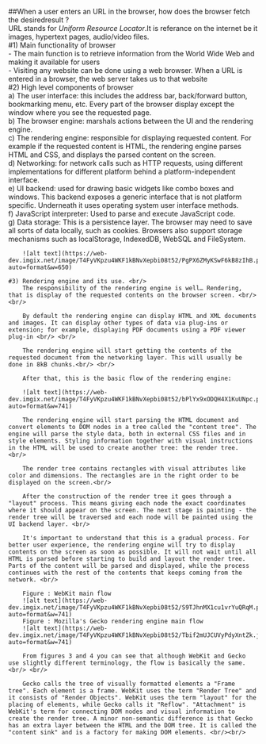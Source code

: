 ##When a user enters an URL in the browser, how does the browser fetch the desiredresult ? <br/>
      URL stands for *Uniform Resource Locator*.It is referance on the internet be it images, hypertext pages, audio/video files. <br>
    #1) Main functionality of browser <br/>
      - The main function is to retrieve information from the World Wide Web and making it available for users <br>
      - Visiting any website can be done using a web browser. When a URL is entered in a browser, the web server takes us to that website <br/>
    #2) High level components of browser <br/>
        a) The user interface: this includes the address bar, back/forward button, bookmarking menu, etc. Every part of the browser display except the window where you see the requested page. <br/>
        b) The browser engine: marshals actions between the UI and the rendering engine.<br/>
        c) The rendering engine: responsible for displaying requested content. For example if the requested content is HTML, the rendering engine parses HTML and CSS, and displays the parsed content on the screen. <br/>
        d) Networking: for network calls such as HTTP requests, using different implementations for different platform behind a platform-independent interface.<br/>
        e) UI backend: used for drawing basic widgets like combo boxes and windows. This backend exposes a generic interface that is not platform specific. Underneath it uses operating system user interface methods.<br/>
        f) JavaScript interpreter: Used to parse and execute JavaScript code.<br/>
        g) Data storage: This is a persistence layer. The browser may need to save all sorts of data locally, such as cookies. Browsers also support storage mechanisms such as localStorage, IndexedDB, WebSQL and FileSystem.<br/>

        ![alt text](https://web-dev.imgix.net/image/T4FyVKpzu4WKF1kBNvXepbi08t52/PgPX6ZMyKSwF6kB8zIhB.png?auto=format&w=650)

    #3) Rendering engine and its use. <br/>
        The responsibility of the rendering engine is well… Rendering, that is display of the requested contents on the browser screen. <br/> <br/> 

        By default the rendering engine can display HTML and XML documents and images. It can display other types of data via plug-ins or extension; for example, displaying PDF documents using a PDF viewer plug-in <br/> <br/> 

        The rendering engine will start getting the contents of the requested document from the networking layer. This will usually be done in 8kB chunks.<br/> <br/> 

        After that, this is the basic flow of the rendering engine:

        ![alt text](https://web-dev.imgix.net/image/T4FyVKpzu4WKF1kBNvXepbi08t52/bPlYx9xODQH4X1KuUNpc.png?auto=format&w=741)
          
        The rendering engine will start parsing the HTML document and convert elements to DOM nodes in a tree called the "content tree". The engine will parse the style data, both in external CSS files and in style elements. Styling information together with visual instructions in the HTML will be used to create another tree: the render tree. <br/>

        The render tree contains rectangles with visual attributes like color and dimensions. The rectangles are in the right order to be displayed on the screen.<br/>

        After the construction of the render tree it goes through a "layout" process. This means giving each node the exact coordinates where it should appear on the screen. The next stage is painting - the render tree will be traversed and each node will be painted using the UI backend layer. <br/>

        It's important to understand that this is a gradual process. For better user experience, the rendering engine will try to display contents on the screen as soon as possible. It will not wait until all HTML is parsed before starting to build and layout the render tree. Parts of the content will be parsed and displayed, while the process continues with the rest of the contents that keeps coming from the network. <br/>
        
        Figure : WebKit main flow
        ![alt text](https://web-dev.imgix.net/image/T4FyVKpzu4WKF1kBNvXepbi08t52/S9TJhnMX1cu1vrYuQRqM.png?auto=format&w=741)
        Figure : Mozilla's Gecko rendering engine main flow
        ![alt text](https://web-dev.imgix.net/image/T4FyVKpzu4WKF1kBNvXepbi08t52/Tbif2mUJCUVyPdyXntZk.jpg?auto=format&w=741) 
        
        From figures 3 and 4 you can see that although WebKit and Gecko use slightly different terminology, the flow is basically the same. <br/> <br/>

        Gecko calls the tree of visually formatted elements a "Frame tree". Each element is a frame. WebKit uses the term "Render Tree" and it consists of "Render Objects". WebKit uses the term "layout" for the placing of elements, while Gecko calls it "Reflow". "Attachment" is WebKit's term for connecting DOM nodes and visual information to create the render tree. A minor non-semantic difference is that Gecko has an extra layer between the HTML and the DOM tree. It is called the "content sink" and is a factory for making DOM elements. <br/><br/>

